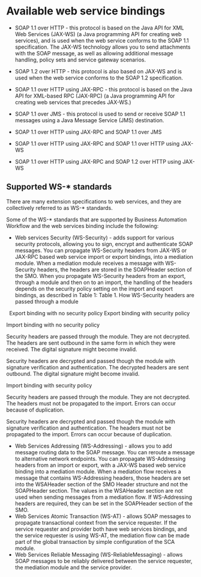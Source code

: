 <!-- image -->

# Available web service bindings

- SOAP 1.1 over HTTP - this protocol is based on the Java API for XML Web Services (JAX-WS) (a
Java programming API for creating web services), and is used when the web service conforms to the
SOAP 1.1 specification. The JAX-WS technology allows you to send attachments with the SOAP message,
as well as allowing additional message handling, policy sets and service gateway scenarios.
- SOAP 1.2 over HTTP - this protocol is also based on JAX-WS and is used when the web service
conforms to the SOAP 1.2 specification.
- SOAP 1.1 over HTTP using JAX-RPC - this protocol is based on the Java API for XML-based RPC
(JAX-RPC) (a Java programming API for creating web services that precedes JAX-WS.)
- SOAP 1.1 over JMS - this protocol is used to send or receive SOAP 1.1 messages using a Java
Message Service (JMS) destination.

- SOAP 1.1 over HTTP using JAX-RPC and SOAP 1.1 over JMS
- SOAP 1.1 over HTTP using JAX-RPC and SOAP 1.1 over HTTP using JAX-WS
- SOAP 1.1 over HTTP using JAX-RPC and SOAP 1.2 over HTTP using JAX-WS

## Supported WS-* standards

There are many extension specifications to web services, and they are collectively referred to as
WS-* standards.

Some of the WS-* standards that are supported by Business Automation Workflow and the web services binding include the following:

- Web services Security (WS-Security) - adds support for various security protocols, allowing you
to sign, encrypt and authenticate SOAP messages. You can propagate WS-Security headers from JAX-WS
or JAX-RPC based web service import or export bindings, into a mediation module. When a mediation
module receives a message with WS-Security headers, the headers are stored in the SOAPHeader section
of the SMO. When you propagate WS-Security headers from an export, through a module and then on
to an import, the handling of the headers depends on the security policy setting on the import and
export bindings, as described in Table 1:
Table 1. How WS-Security headers are passed through a module

 
Export binding with no security policy
Export binding with security policy

Import binding with no security policy 

Security headers are passed through the module. They are not decrypted.
The headers are sent outbound in the same form in which they were received.
The digital signature might become invalid.

Security headers are decrypted and passed though the module with signature verification and
authentication.
The decrypted headers are sent outbound.
The digital signature might become invalid.

Import binding with security policy 

Security headers are passed through the module. They are not decrypted.
The headers must not be propagated to the import. Errors can occur because of duplication.

Security headers are decrypted and passed though the module with signature verification and
authentication.
The headers must not be propagated to the import. Errors can occur because of duplication.
- Web Services Addressing (WS-Addressing) - allows you to add message routing data to the SOAP
message. You can reroute a message to alternative network endpoints. You can propagate WS-Addressing
headers from an import or export, with a JAX-WS based web service binding into a mediation module.
When a mediation flow receives a message that contains WS-Addressing headers, those headers are set
into the WSAHeader section of the SMO Header structure and not the SOAPHeader section. The values in
the WSAHeader section are not used when sending messages from a mediation flow. If WS-Addressing
headers are required, they can be set in the SOAPHeader section of the SMO.
- Web Services Atomic Transaction (WS-AT) - allows SOAP messages to propagate transactional
context from the service requester. If the service requester and provider both have web services
bindings, and the service requester is using WS-AT, the mediation flow can be made part of the
global transaction by simple configuration of the SCA module.
- Web Services Reliable Messaging (WS-ReliableMessaging) - allows SOAP messages to be reliably
delivered between the service requester, the mediation module and the service provider.
